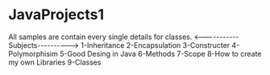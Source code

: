 # JavaProjects1
All samples are contain every single details for classes.
  <-----------Subjects---------->
  1-Inheritance
  2-Encapsulation
  3-Constructer
  4-Polymorphisim
  5-Good Desing in Java
  6-Methods
  7-Scope
  8-How to create my own Libraries
  9-Classes
  
